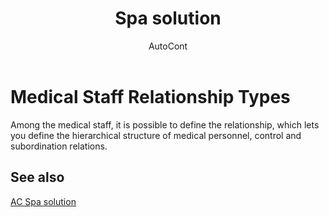 ﻿---
    title: "Spa solution"
    author: AutoCont
    ms.date: 04/30/2018
    ms.topic: article
    ms.prod: dynamics-nav-2017
    ms.contentlocale: en
    ms.lasthandoff: 04/30/2018
---

# Medical Staff Relationship Types

Among the medical staff, it is possible to define the relationship, which lets you define the hierarchical structure of medical personnel, control and subordination relations. 


## <a name="see-also"></a>See also
[AC Spa solution](ac-spa-solution.md)